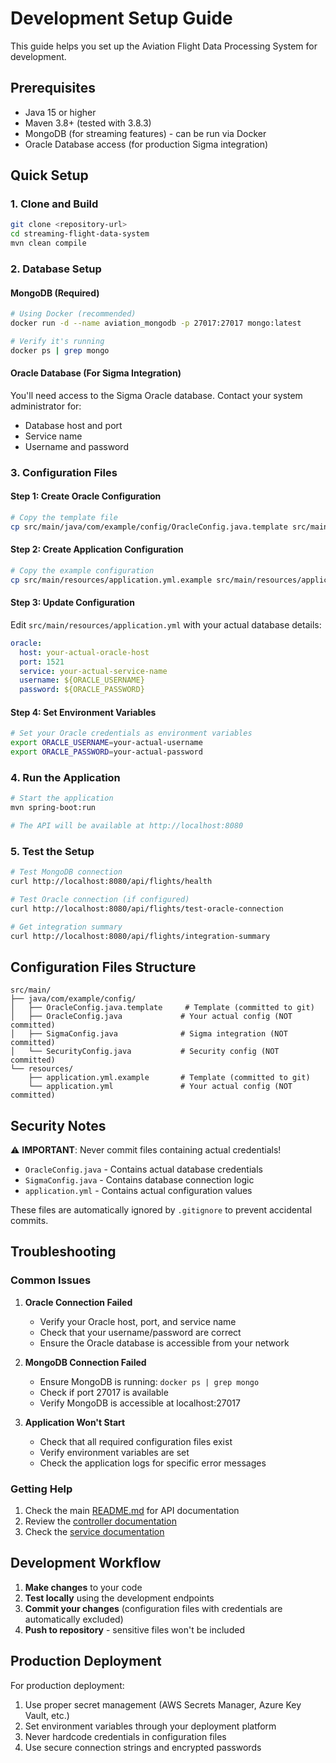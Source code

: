 # Development Setup Guide

This guide helps you set up the Aviation Flight Data Processing System for development.

## Prerequisites

- Java 15 or higher
- Maven 3.8+ (tested with 3.8.3)
- MongoDB (for streaming features) - can be run via Docker
- Oracle Database access (for production Sigma integration)

## Quick Setup

### 1. Clone and Build
```bash
git clone <repository-url>
cd streaming-flight-data-system
mvn clean compile
```

### 2. Database Setup

#### MongoDB (Required)
```bash
# Using Docker (recommended)
docker run -d --name aviation_mongodb -p 27017:27017 mongo:latest

# Verify it's running
docker ps | grep mongo
```

#### Oracle Database (For Sigma Integration)
You'll need access to the Sigma Oracle database. Contact your system administrator for:
- Database host and port
- Service name
- Username and password

### 3. Configuration Files

#### Step 1: Create Oracle Configuration
```bash
# Copy the template file
cp src/main/java/com/example/config/OracleConfig.java.template src/main/java/com/example/config/OracleConfig.java
```

#### Step 2: Create Application Configuration
```bash
# Copy the example configuration
cp src/main/resources/application.yml.example src/main/resources/application.yml
```

#### Step 3: Update Configuration
Edit `src/main/resources/application.yml` with your actual database details:

```yaml
oracle:
  host: your-actual-oracle-host
  port: 1521
  service: your-actual-service-name
  username: ${ORACLE_USERNAME}
  password: ${ORACLE_PASSWORD}
```

#### Step 4: Set Environment Variables
```bash
# Set your Oracle credentials as environment variables
export ORACLE_USERNAME=your-actual-username
export ORACLE_PASSWORD=your-actual-password
```

### 4. Run the Application
```bash
# Start the application
mvn spring-boot:run

# The API will be available at http://localhost:8080
```

### 5. Test the Setup
```bash
# Test MongoDB connection
curl http://localhost:8080/api/flights/health

# Test Oracle connection (if configured)
curl http://localhost:8080/api/flights/test-oracle-connection

# Get integration summary
curl http://localhost:8080/api/flights/integration-summary
```

## Configuration Files Structure

```
src/main/
├── java/com/example/config/
│   ├── OracleConfig.java.template     # Template (committed to git)
│   ├── OracleConfig.java             # Your actual config (NOT committed)
│   ├── SigmaConfig.java              # Sigma integration (NOT committed)
│   └── SecurityConfig.java           # Security config (NOT committed)
└── resources/
    ├── application.yml.example       # Template (committed to git)
    └── application.yml               # Your actual config (NOT committed)
```

## Security Notes

⚠️ **IMPORTANT**: Never commit files containing actual credentials!

- `OracleConfig.java` - Contains actual database credentials
- `SigmaConfig.java` - Contains database connection logic
- `application.yml` - Contains actual configuration values

These files are automatically ignored by `.gitignore` to prevent accidental commits.

## Troubleshooting

### Common Issues

1. **Oracle Connection Failed**
   - Verify your Oracle host, port, and service name
   - Check that your username/password are correct
   - Ensure the Oracle database is accessible from your network

2. **MongoDB Connection Failed**
   - Ensure MongoDB is running: `docker ps | grep mongo`
   - Check if port 27017 is available
   - Verify MongoDB is accessible at localhost:27017

3. **Application Won't Start**
   - Check that all required configuration files exist
   - Verify environment variables are set
   - Check the application logs for specific error messages

### Getting Help

1. Check the main [README.md](README.md) for API documentation
2. Review the [controller documentation](src/main/java/com/example/controller/README.md)
3. Check the [service documentation](src/main/java/com/example/service/README.md)

## Development Workflow

1. **Make changes** to your code
2. **Test locally** using the development endpoints
3. **Commit your changes** (configuration files with credentials are automatically excluded)
4. **Push to repository** - sensitive files won't be included

## Production Deployment

For production deployment:
1. Use proper secret management (AWS Secrets Manager, Azure Key Vault, etc.)
2. Set environment variables through your deployment platform
3. Never hardcode credentials in configuration files
4. Use secure connection strings and encrypted passwords
